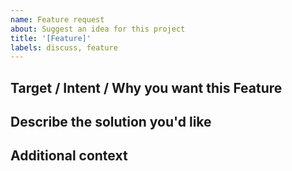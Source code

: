 ```yaml
---
name: Feature request
about: Suggest an idea for this project
title: '[Feature]'
labels: discuss, feature
---
```


## Target / Intent / Why you want this Feature

## Describe the solution you'd like

## Additional context
